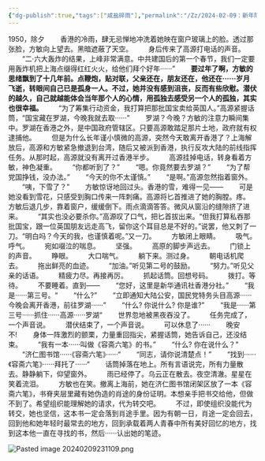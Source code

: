 ```yaml
---
{"dg-publish":true,"tags":["咸盐碎雨"],"permalink":"/Zz/2024-02-09：新年除夕/","dgPassFrontmatter":true}
---
```


‌‌‌1950，除夕
‌‌‌　　香港的冷雨，肆无忌惮地冲洗着她映在窗户玻璃上的脸。透过那张脸，方敏向上望去。黑暗遮蔽了天空。
‌‌‌　　身后传来了高源打电话的声音。
‌‌‌　　“二·六大轰炸的结果，上峰非常满意。中共建国后的第一个春节，我们一定要用轰炸机把上海点缀得红红火火，给他们拜个好年······”
‌‌‌　　**要过年了啊，方敏的思绪飘到了十几年前。点鞭炮，贴对联，父亲还在，朋友还在，他还在······岁月飞逝，转眼间自己已是孤身一人。不过，她并没有感到沮丧，反而有些欣慰。潜伏的越久，自己就越能体会当年那个人的心情，用孤独去感受另一个人的孤独，其实也很幸福。**
‌‌‌　　“为了筹集行动资金，我打算把那批国宝卖给英国人。”高源紧握话筒，“国宝藏在罗湖，今晚我就去取······”
‌‌‌　　罗湖？今晚？方敏的注意力瞬间集中。罗湖在香港之外，是中国政府管辖区。只要高源敢踏足那片土地，政府就有权逮捕他。
‌‌‌　　但是为什么长年谨小慎微的高源，突然今天敢离开香港了？上海解放后，高源和方敏紧急撤退到台湾，随后又被派到香港，执行反攻大陆的前线指挥任务。从那时起，高源就没有离开过香港半步。
‌‌‌　　高源挂掉电话，转身看着方敏，神色凝重。
‌‌‌　　“你都听到了？”
‌‌‌　　“嗯。你竟然要去罗湖？”
‌‌‌　　“为了帮党国挣钱，没办法。”
‌‌‌　　“今天的你不太谨慎。”
‌‌‌　　“是啊。”高源忽然指着窗外。
‌‌‌　　“咦，下雪了？”
‌‌‌　　方敏惊讶地回过头。香港的雪，难得一见——
‌‌‌　　可是她没看到雪花，只感受到胸口传来一阵刺痛。高源将匕首推进了她的胸膛。疼。
‌‌‌　　方敏后退几步，靠着窗户，缓缓倒下。雨点滴滴答答。微风从窗沿的缝隙挤了进来。
‌‌‌　　“其实也没必要杀你。”高源叹了口气，把匕首拔出来。“但我打算私吞那批国宝，跟一位英国朋友远走高飞，留你这个耳目总是不好的。”说罢，他又刺了一刀。“明白吗？今天的我，也谨慎着呢。”又一刀。
‌‌‌　　方敏闭上眼睛。
‌‌‌　　吸气。呼气。
‌‌‌　　宛如啜泣的喘息。
‌‌‌　　坚强。
‌‌‌　　高原的脚步声远去。
‌‌‌　　门锁上的声音。
‌‌‌　　睁眼。
‌‌‌　　大口喘气。
‌‌‌　　躺下来。测过身。
‌‌‌　　朝电话机爬去。
‌‌‌　　拖出鲜亮的血迹。
‌‌‌　　“加油。”听见第二号的鼓励。
‌‌‌　　“努力。”听见父亲的话语。
‌‌‌　　精疲力尽。再接再厉。
‌‌‌　　抓起话筒。回想号码。
‌‌‌　　拨打。等待。
‌‌‌　　不要睡着。直到——
‌‌‌　　“您好，这里是新华通讯社香港分社。”
‌‌‌　　“我是······第三号。“
‌‌‌　　“什么?”
‌‌‌　　“立即通知大陆公安，国民党特务头目高源······今晚会离开香港，前往罗湖······”
‌‌‌　　“什么? 你说什么? 你是谁?”
‌‌‌　　“我是······第三号······抓住······高源······罗湖“
‌‌‌　　世界忽地被黑夜吞没了。
‌‌‌　　任务完成了，一个声音说。
‌‌‌　　潜伏结束了，一个声音说。
‌‌‌　　可以休息了······
‌‌‌　　晚安
‌‌‌　　不!
‌‌‌　　身体一阵激烈的颤栗，力量重回指尖，紧握话筒，她告诉自己，还没结束。
‌‌‌　　“我有一本······叫做《容斋六笔》的书。”
‌‌‌　　“什么? 你在说什么？"
‌‌‌　　“济仁图书馆······《容斋六笔》······“
‌‌‌　　“同志，请你说清楚点！”
‌‌‌　　“找到······《容斋六笔》······拜托了······“
‌‌‌　　话筒掉落在地上。所有言语说完，所有力量散去。静静躺下，仰望窗外。
‌‌‌　　雨已经停了。乌云正在散去。夜空清澈。星星在笑着流泪。
‌‌‌　　方敏也在笑。撤离上海前，她在济仁图书馆闭架区放了一本《容斋六笔》，书脊夹层里藏有她伪造的肖途的身份证明。本想亲手把书交给他，但做不到了。希望组织能理解她的请求，代为转交吧。
‌‌‌　　不过，即使组织没能代为转交，她也坚信，这本书一定会落到肖途手里。因为有朝一日，肖途一定会回去，回到他和她年轻时最常去的地方，回到承载着两人青春中所有美好回忆的地方，找到这本他一直在寻找的书，然后······认出她的笔迹。

![Pasted image 20240209231109.png](/img/user/Zz/imgs/Pasted%20image%2020240209231109.png)